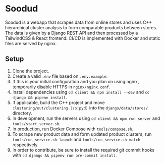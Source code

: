 # Soodud

Soodud is a webapp that scrapes data from online stores and uses C++ hierarchical cluster analysis to form comparable products between stores. The data is given by a Django REST API and then processed by a TailwindCSS & React frontend. CI/CD is implemented with Docker and static files are served by nginx.

## Setup

1. Clone the project.
2. Create a valid `.env` file based on `.env.example`.
3. If this is your initial configuration and you plan on using nginx, temporarily disable HTTPS in `nginx/nginx.conf`.
4. Install dependencies using `cd client && npm install --dev` and `cd django && pipenv install`.
5. If applicable, build the C++ project and move `clustering/out/clustering.(so|pyd)` into the `django/data/stores/` directory.
4. In development, run the servers using `cd client && npm run server` and `tools/start_server.sh`.
5. In production, run Docker Compose with `tools/compose.sh`.
6. To scrape new product data and form updated product clusters, run `tools/run_service.sh launch` and `tools/run_service.sh match` respectively.
7. In order to contribute, be sure to install the required git commit hooks with `cd django && pipenv run pre-commit install`.
